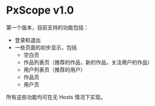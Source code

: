 # PxScope v1.0

第一个版本，目前支持的功能包括：
- 登录和退出
- 一些页面的初步显示，包括
  - 空白页
  - 作品列表页（推荐的作品，新的作品，关注用户的作品）
  - 用户列表页（推荐的用户）
  - 作品页
  - 用户页

所有这些功能均可在无 Hosts 情况下实现。